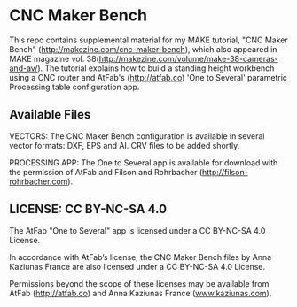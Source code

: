 CNC Maker Bench
=============================

This repo contains supplemental material for my MAKE tutorial, "CNC Maker Bench" (http://makezine.com/cnc-maker-bench), which also appeared in MAKE magazine vol. 38(http://makezine.com/volume/make-38-cameras-and-av/). The tutorial explains how to build a standing height workbench using a CNC router and AtFab's (http://atfab.co) 'One to Several' parametric Processing table configuration app. 

Available Files
-----------------------------
VECTORS: 
The CNC Maker Bench configuration is available in several vector formats: DXF, EPS and AI. 
CRV files to be added shortly. 

PROCESSING APP: 
The One to Several app is available for download with the permission of AtFab and Filson and Rohrbacher (http://filson-rohrbacher.com).

LICENSE: CC BY-NC-SA 4.0
-----------------------------
The AtFab "One to Several" app is licensed under a CC BY-NC-SA 4.0 License.

In accordance with AtFab’s license, the CNC Maker Bench files by Anna Kaziunas France are also licensed under a CC BY-NC-SA 4.0 License. 

Permissions beyond the scope of these licenses may be available from AtFab (http://atfab.co) and Anna Kaziunas France (www.kaziunas.com).
